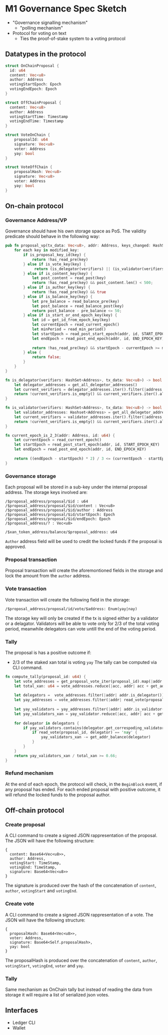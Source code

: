 # M1 Governance Spec Sketch

- "Governance signalling mechanism"
    - "polling mechanism"
- Protocol for voting on text
    - Ties the proof-of-stake system to a voting protocol

## Datatypes in the protocol

```rust
struct OnChainProposal {
  id: u64
  content: Vec<u8>
  author: Address
  votingStartEpoch: Epoch
  votingEndEpoch: Epoch
}
```

```rust
struct OffChainProposal {
  content: Vec<u8>
  author: Address
  votingStartTime: Timestamp 
  votingEndTime: Timestamp
}
```

```rust
struct VoteOnChain {
    proposalId: u64
    signature: Vec<u8>
    voter: Address
    yay: bool
}
```

```rust
struct VoteOffChain {
    proposalHash: Vec<u8>
    signature: Vec<u8>
    voter: Address
    yay: bool
}
```

## On-chain protocol

### Governance Address/VP
Governance should have his own storage space as PoS. The validity predicate should behave in the following way:


```rust
pub fn proposal_vp(tx_data: Vec<u8>, addr: Address, keys_changed: HashSet<Key>, verifiers: HashSet<Address>) {
    for each key in modified_key:
        if is_proposal_key_id(key) {
            return !has_read_pre(key)
        } else if is_vote_key(key) {
             return (is_delegator(verifiers) || (is_validator(verifiers) && current_epoch_is_2_3(addr, id))) && is_valid_signature(tx_data);
        } else if is_content_key(key) {
            let post_content = read_post(key)
            return !has_read_pre(key) && post_content.len() < 500;
        } else if is_author_key(key) {
            return !has_read_pre(key) && true    
        } else if is_balance_key(key) {
            let pre_balance = read_balance_pre(key)
            let post_balance = read_balance_post(key)
            return post_balance - pre_balance <= 50;
        } else if is_start_or_end_epoch_key(key) {
            let id = get_id_from_epoch_key(key)
            let currentEpoch = read_current_epoch()
            let minPeriod = read_min_period()
            let startEpoch = read_post_start_epoch(addr, id, START_EPOCH_KEY) 
            let endEpoch = read_post_end_epoch(addr, id, END_EPOCH_KEY)
            
            return !has_read_pre(key) && startEpoch - currentEpoch >= minPeriod && (startEpoch - currentEpoch) % minPeriod == 0;
        } else {
            return false;
        }
    }
}

fn is_delegator(verifiers: HashSet<Address>, tx_data: Vec<u8>) -> bool {
    let delegator_addresses = get_all_delegetor_addresses()
    let current_verifiers = delegator_addresses.iter().filter(|address| verifiers.contains(address));
    return !current_verifiers.is_empty() && current_verifiers.iter().all(|addr| verify_tx_sign(tx_data, addr));
}

fn is_validator(verifiers: HashSet<Address>, tx_data: Vec<u8>) -> bool {
    let validator_addresses: Hashset<Address> = get_all_delegetor_addresses()
    let current_verifiers = validator_addresses.iter().filter(|address| verifiers.contains(address));
    return !current_verifiers.is_empty() && current_verifiers.iter().all(|addr| verify_tx_sign(tx_data, addr));
}

fn current_epoch_is_2_3(addr: Address, id: u64) {
    let currentEpoch = read_current_epoch()
    let startEpoch = read_post_start_epoch(addr, id, START_EPOCH_KEY) 
    let endEpoch = read_post_end_epoch(addr, id, END_EPOCH_KEY)
    
    return ((endEpoch - startEpoch) * 2) / 3 <= (currentEpoch - startEpoch);
}

```

### Governance storage
Each proposal will be stored in a sub-key under the internal proposal address. The storage keys involved are:
```
/$proposal_address/proposal/$id : u64
/$proposal_address/proposal/$id/content : Vec<u8>
/$proposal_address/proposal/$id/author : Address
/$proposal_address/proposal/$id/startEpoch: Epoch
/$proposal_address/proposal/$id/endEpoch: Epoch
/$proposal_address/? : Vec<u8> 

/$xan_token_address/balance/$proposal_address: u64
```

`Author` address field will be used to credit the locked funds if the proposal is approved.


### Proposal transaction

Proposal transaction will create the aforemontioned fields in the storage and lock the amount from the `author` address.

### Vote transaction

Vote transaction will create the following field in the storage:
```
/$proposal_address/proposal/id/vote/$address: Enum(yay|nay)
```

The storage key will only be created if the tx is signed either by a validator or a delagator. 
Validators will be able to vote only for 2/3 of the total voting period, meanwhile delegators can vote untill the end of the voting period.

### Tally
The proposal is has a positive outcome if:
- 2/3 of the staked xan total is voting `yay`
The tally can be computed via CLI command.

```rust
fn compute_tally(proposal_id: u64) {
    let vote_addresses = get_proposal_vote_iter(proposal_id).map(|addr| addr)
    let total_xan: u64 = vote_addresses.reduce(|acc, addr| acc + get_addr_balance(addr), 0)
    
    let delegators =  vote_addresses.filter(|addr| addr.is_delegator())
    let yay_addresses = vote_addresses.filter(|addr| read_vote(proposal_id, addr) == 'yay')
    
    let yay_validators = yay_addresses.filter(|addr| addr.is_validator())
    let yay_validators_xan = yay_validator.reduce(|acc, addr| acc + get_addr_balance(addr), 0)
    
    for delegator in delegators {
        if yay_validators.contains(delegator.get_correspoding_validator()) {
            if read_vote(proposal_id, delegator) == 'nay' {
                yay_validators_xan -= get_addr_balance(delegator)
            }
        }
    }
    return yay_validators_xan / total_xan >= 0.66;
}
```

### Refund mechanism
At the end of each epoch, the protocol will check, in the `BeginBlock` event, if any proposal has ended. For each ended proposal with positive outcome, it will refund the locked funds to the proposal author.

## Off-chain protocol

### Create proposal
A CLI command to create a signed JSON rappresentation of the proposal. The JSON will have the following structure:
```
{
  content: Base64<Vec<u8>>,
  author: Address,
  votingStart: TimeStamp,
  votingEnd: TimeStamp,
  signature: Base64<Vec<u8>>
}
```

The signature is produced over the hash of the concatenation of `content`, `author`, `votingStart` and `votingEnd`.

### Create vote

A CLI command to create a signed JSON rappresentation of a vote. The JSON will have the following structure:
```
{
  proposalHash: Base64<Vec<u8>>,
  voter: Address,
  signature: Base64<Self.proposalHash>,
  yay: bool
}
```

The proposalHash is produced over the concatenation of `content`, `author`, `votingStart`, `votingEnd`, `voter` and `yay`.

### Tally
Same mechanism as OnChain tally but instead of reading the data from storage it will require a list of serialized json votes.

## Interfaces

- Ledger CLI
- Wallet
